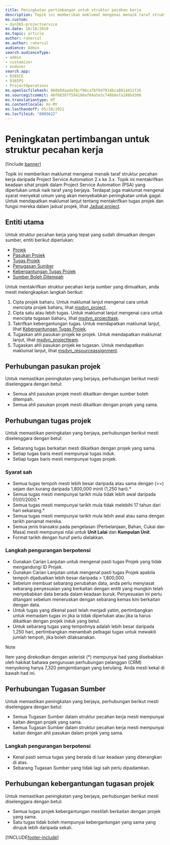 ```yaml
---
title: Peningkatan pertimbangan untuk struktur pecahan kerja
description: Topik ini memberikan maklumat mengenai menaik taraf struktur pecahan kerja daripada Project Service Automation 2.x ke 3.x.
ms.custom:
- dyn365-projectservice
ms.date: 10/18/2019
ms.topic: article
author: ruhercul
ms.author: ruhercul
audience: Admin
search.audienceType:
- admin
- customizer
- enduser
search.app:
- D365CE
- D365PS
- ProjectOperations
ms.openlocfilehash: 868b0daadaf6cf96ca7bf847914bca8014412f26
ms.sourcegitcommit: 40f68387f594180af64a5e5c748b6efa188bd300
ms.translationtype: HT
ms.contentlocale: ms-MY
ms.lasthandoff: 05/10/2021
ms.locfileid: "6005622"
---
```

# <a name="upgrade-considerations-for-the-work-breakdown-structure"></a>Peningkatan pertimbangan untuk struktur pecahan kerja

[!include [banner](../includes/psa-now-project-operations.md)]

Topik ini memberikan maklumat mengenai menaik taraf struktur pecahan kerja daripada Project Service Automation 2.x ke 3.x. Topik ini mentakrifkan keadaan sihat projek dalam Project Service Automation (PSA) yang diperlukan untuk naik taraf yang berjaya. Terdapat juga maklumat mengenai syarat menyekat umum yang akan menyebabkan peningkatan untuk gagal. Untuk mendapatkan maklumat lanjut tentang mentakrifkan tugas projek dan fungsi mereka dalam jadual projek, lihat [Jadual project](project-creating.md).

## <a name="key-entities"></a>Entiti utama
Untuk struktur pecahan kerja yang tepat yang sudah dimuatkan dengan sumber, entiti berikut diperlukan:

- [Projek](/dynamics365/customerengagement/on-premises/developer/entities/msdyn_project)
- [Pasukan Projek](/dynamics365/customerengagement/on-premises/developer/entities/msdyn_projectteam)
- [Tugas Projek](/dynamics365/customerengagement/on-premises/developer/entities/msdyn_projecttask)
- [Penugasan Sumber](/dynamics365/customerengagement/on-premises/developer/entities/msdyn_resourceassignment)
- [Kebergantungan Tugas Projek](/dynamics365/customerengagement/on-premises/developer/entities/msdyn_projecttaskdependency)
- [Sumber Boleh Ditempah](/dynamics365/customerengagement/on-premises/developer/entities/bookableresource)

Untuk mentakrifkan struktur pecahan kerja sumber yang dimuatkan, anda mesti melengkapkan langkah berikut:

1. Cipta projek baharu. Untuk maklumat lanjut mengenai cara untuk mencipta projek baharu, lihat [msdyn_project](/dynamics365/customerengagement/on-premises/developer/entities/msdyn_project).
2. Cipta satu atau lebih tugas. Untuk maklumat lanjut mengenai cara untuk mencipta tugasan baharu, lihat [msdyn_projecttask](/dynamics365/customerengagement/on-premises/developer/entities/msdyn_projecttask).
3. Takrifkan kebergantungan tugas. Untuk mendapatkan maklumat lanjut, lihat [Kebergantungan Tugas Projek](/dynamics365/customerengagement/on-premises/developer/entities/msdyn_projecttaskdependency).
4. Tugaskan ahli pasukan projek ke projek. Untuk mendapatkan maklumat lanjut, lihat [msdyn_projectteam](/dynamics365/customerengagement/on-premises/developer/entities/msdyn_projectteam).
5. Tugaskan ahli pasukan projek ke tugasan. Untuk mendapatkan maklumat lanjut, lihat [msdyn_resourceassignment](/dynamics365/customerengagement/on-premises/developer/entities/msdyn_resourceassignment).

## <a name="project-team-relationships"></a>Perhubungan pasukan projek

Untuk memastikan peningkatan yang berjaya, perhubungan berikut mesti diselenggara dengan betul:
- Semua ahli pasukan projek mesti dikaitkan dengan sumber boleh ditempah.
- Semua ahli pasukan projek mesti dikaitkan dengan projek yang sama. 

## <a name="project-task-relationships"></a>Perhubungan tugas projek
Untuk memastikan peningkatan yang berjaya, perhubungan berikut mesti diselenggara dengan betul:

- Sebarang tugas berkaitan mesti dikaitkan dengan projek yang sama.
- Setiap tugas baris mesti mempunyai tugas induk.
- Setiap tugas baris mesti mempunyai tugas projek.

### <a name="valid-conditions"></a>Syarat sah

- Semua tugas tempoh mesti lebih besar daripada atau sama dengan (>=) sejam dan kurang daripada 1,800,000 minit (1,250 hari).*
- Semua tugas mesti mempunyai tarikh mula tidak lebih awal daripada 01/01/2000.*
- Semua tugas mesti mempunyai tarikh mula tidak melebihi 17 tahun dari hari sekarang.*
- Semua tugas mesti mempunyai tarikh mula lebih awal atau sama dengan tarikh penamat mereka.
- Semua jenis transaksi pada pengelasan (Perbelanjaan, Bahan, Cukai dan Masa) mesti mempunyai nilai untuk **Unit Lalai** dan **Kumpulan Unit**.
- Format tarikh dengan huruf perlu dielakkan.

### <a name="potential-mitigation-steps"></a>Langkah pengurangan berpotensi
- Gunakan Carian Lanjutan untuk mengenal pasti tugas Projek yang tidak mengandungi ID Projek.
- Gunakan Carian Lanjutan untuk mengenal pasti tugas Projek apabila tempoh dijadualkan lebih besar daripada > 1,800,000.
- Sebelum membuat sebarang perubahan data, anda perlu menyiasat sebarang penyesuaian yang berkaitan dengan entiti yang mungkin telah menyebabkan data berada dalam keadaan buruk. Penyesuaian ini perlu ditangani sebelum meneruskan dengan sebarang kemas kini berkaitan dengan data.
- Untuk tugas yang dikenal pasti telah menjadi yatim, pertimbangkan untuk memadam tugas ini jika ia tidak diperlukan atau jika ia harus dikaitkan dengan projek induk yang betul.
- Untuk sebarang tugas yang tempohnya adalah lebih besar daripada 1,250 hari, pertimbangkan menambah pelbagai tugas untuk mewakili jumlah tempoh, jika boleh dilaksanakan.

> [!NOTE]
> Item yang direkodkan dengan asterisk (\*) mempunyai had yang disebabkan oleh hakikat bahawa pengurusan perhubungan pelanggan (CRM) menyokong hanya 7,320 pengembangan yang berulang. Anda mesti kekal di bawah had ini.

## <a name="resource-assignment-relationships"></a>Perhubungan Tugasan Sumber
Untuk memastikan peningkatan yang berjaya, perhubungan berikut mesti diselenggara dengan betul:

- Semua Tugasan Sumber dalam struktur pecahan kerja mesti mempunyai kaitan dengan projek yang sama.
- Semua Tugasan Sumber dalam struktur pecahan kerja mesti mempunyai kaitan dengan ahli pasukan dalam projek yang sama.

### <a name="potential-mitigation-steps"></a>Langkah pengurangan berpotensi
- Kenal pasti semua tugas yang berada di luar keadaan yang diterangkan di atas.  
- Sebarang Tugasan Sumber yang tidak lagi sah perlu dipadamkan.

## <a name="project-task-dependency-relationships"></a>Perhubungan kebergantungan tugasan projek
Untuk memastikan peningkatan yang berjaya, perhubungan berikut mesti diselenggara dengan betul:

- Semua tugas projek kebergantungan mestilah berkaitan dengan projek yang sama.
- Satu tugas tidak boleh mempunyai kebergantungan yang sama yang dirujuk lebih daripada sekali.


[!INCLUDE[footer-include](../includes/footer-banner.md)]